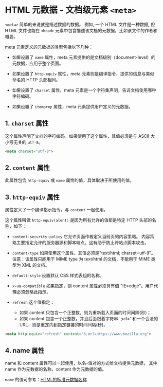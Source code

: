 # HTML 元数据 - 文档级元素 `<meta>`

`<meta>` 简单的来说就是描述数据的数据。
例如, 一个 HTML 文件是一种数据, 但 HTML 文件也能在 `<head>` 元素中包含描述该文档的元数据，比如该文件的作者和概要。

meta 元素定义的元数据的类型包括以下几种：

- 如果设置了 `name` 属性，meta 元素提供的是文档级别（document-level）的元数据，应用于整个页面。

- 如果设置了 `http-equiv` 属性，meta 元素则是编译指令，提供的信息与类似命名的 HTTP 头部相同。

- 如果设置了 `charset` 属性，meta 元素是一个字符集声明，告诉文档使用哪种字符编码。

- 如果设置了 `itemprop` 属性，meta 元素提供用户定义的元数据。

## 1. `charset` 属性

这个属性声明了文档的字符编码。如果使用了这个属性，其值必须是与 ASCII 大小写无关的 `utf-8`。

```html
<meta charset="utf-8">
```

## 2. `content` 属性

此属性包含 `http-equiv` 或 `name` 属性的值，具体取决于所使用的值。

## 3. `http-equiv` 属性

属性定义了一个编译指示指令，与 `content` 一起使用。

这个属性叫做 `http-equiv(alent)` 是因为所有允许的值都是特定 HTTP 头部的名称，如下：

- `content-security-policy`
  它允许页面作者定义当前页的内容策略。 内容策略主要指定允许的服务器源和脚本端点，这有助于防止跨站点脚本攻击。

- `content-type`
  如果使用这个属性，其值必须是"text/html; charset=utf-8"。
  注意：该属性只能用于 MIME type 为 text/html 的文档，不能用于 MIME 类型为 XML 的文档。

- `default-style`
  设置默认 CSS 样式表组的名称。

- `x-ua-compatible`
  如果指定，则 content 属性必须具有值 "IE=edge"。用户代理必须忽略此指示。
  
- `refresh`
  这个值指定：
  - 如果 content 只包含一个正整数，则为重新载入页面的时间间隔(秒)；
  - 如果 content 包含一个正整数，并且后面跟着字符串 ';url=' 和一个合法的 URL，则是重定向到指定链接的时间间隔(秒)。 
    
```html
<meta http-equiv="refresh" content="3;url=https://www.mozilla.org">
```

## 4. name 属性

name 和 content 属性可以一起使用，以名-值对的方式给文档提供元数据，
其中 name 作为元数据的名称，content 作为元数据的值。

`name` 的值可参考：[HTML的标准元数据名称](081-HTML的标准元数据名称.md)

